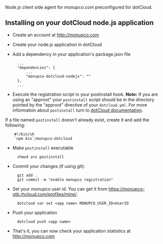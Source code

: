 Node.js client side agent for monupco.com preconfigured for dotCloud.


Installing on your dotCloud node.js application
----------------------------------------------

- Create an account at http://monupco.com

- Create your node.js application in dotCloud

- Add a dependency in your application's package.json file

        ...
        "dependencies": {
            ...
            "monupco-dotcloud-nodejs": ""
        },
        ...

- Execute the registration script in your postinstall hook. **Note:**
If you are using an "approot" your `postinstall` script should be in the 
directory pointed by the “approot” directive of your `dotcloud.yml`.
For more information about `postinstall` turn to 
[dotCloud documentation](http://docs.dotcloud.com/guides/postinstall/).

If a file named `postinstall` doesn't already exist, create it and add the following:

        #!/bin/sh
        `npm bin`/monupco-dotcloud



* Make `postinstall` executable

        chmod a+x postinstall

* Commit your changes (if using git):

        git add .
        git commit -m "enable monupco registration"

- Set your monupco user id. You can get it from <https://monupco-otb.rhcloud.com/profiles/mine/>.

        dotcloud var set <app name> MONUPCO_USER_ID=UserID


- Push your application

        dotcloud push <app name>

- That's it, you can now check your application statistics at <http://monupco.com>
